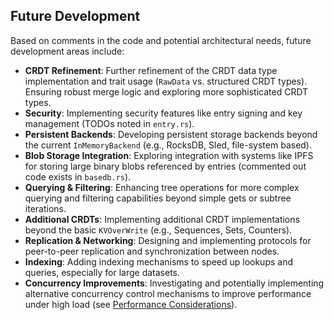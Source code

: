 ## Future Development

Based on comments in the code and potential architectural needs, future development areas include:

<!-- TODO: Link to relevant GitHub issues or design documents for these items if they exist. -->

- **CRDT Refinement**: Further refinement of the CRDT data type implementation and trait usage (`RawData` vs. structured CRDT types). Ensuring robust merge logic and exploring more sophisticated CRDT types.
- **Security**: Implementing security features like entry signing and key management (TODOs noted in `entry.rs`).
- **Persistent Backends**: Developing persistent storage backends beyond the current `InMemoryBackend` (e.g., RocksDB, Sled, file-system based).
- **Blob Storage Integration**: Exploring integration with systems like IPFS for storing large binary blobs referenced by entries (commented out code exists in `basedb.rs`).
- **Querying & Filtering**: Enhancing tree operations for more complex querying and filtering capabilities beyond simple gets or subtree iterations.
- **Additional CRDTs**: Implementing additional CRDT implementations beyond the basic `KVOverWrite` (e.g., Sequences, Sets, Counters).
- **Replication & Networking**: Designing and implementing protocols for peer-to-peer replication and synchronization between nodes.
- **Indexing**: Adding indexing mechanisms to speed up lookups and queries, especially for large datasets.
- **Concurrency Improvements**: Investigating and potentially implementing alternative concurrency control mechanisms to improve performance under high load (see [Performance Considerations](../performance.md)).
